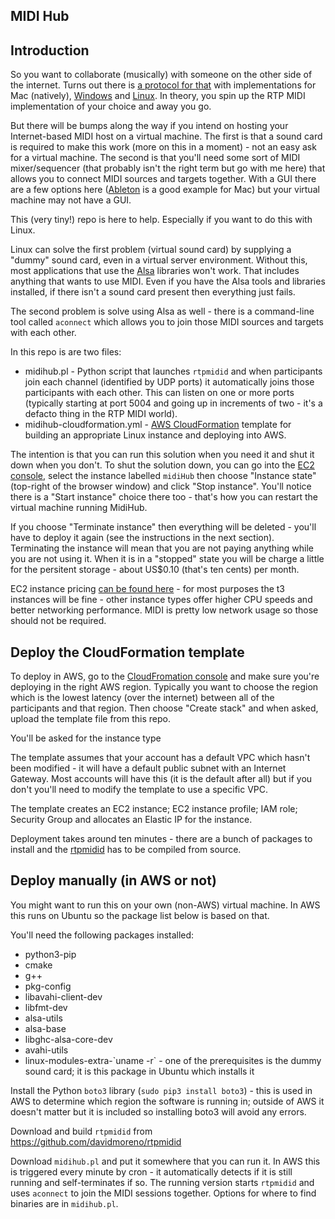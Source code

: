 ## MIDI Hub

## Introduction

So you want to collaborate (musically) with someone on the other side of the internet. Turns out there is [a protocol for that](https://www.rfc-editor.org/rfc/rfc4695) with implementations for Mac (natively), [Windows](https://www.tobias-erichsen.de/software/rtpmidi.html) and [Linux](https://github.com/davidmoreno/rtpmidid). In theory, you spin up the RTP MIDI implementation of your choice and away you go.

But there will be bumps along the way if you intend on hosting your Internet-based MIDI host on a virtual machine. The first is that a sound card is required to make this work (more on this in a moment) - not an easy ask for a virtual machine. The second is that you'll need some sort of MIDI mixer/sequencer (that probably isn't the right term but go with me here) that allows you to connect MIDI sources and targets together. With a GUI there are a few options here ([Ableton](https://www.ableton.com/en/) is a good example for Mac) but your virtual machine may not have a GUI.

This (very tiny!) repo is here to help. Especially if you want to do this with Linux.

Linux can solve the first problem (virtual sound card) by supplying a "dummy" sound card, even in a virtual server environment. Without this, most applications that use the [Alsa](https://wiki.archlinux.org/title/Advanced_Linux_Sound_Architecture) libraries won't work. That includes anything that wants to use MIDI. Even if you have the Alsa tools and libraries installed, if there isn't a sound card present then everything just fails.

The second problem is solve using Alsa as well - there is a command-line tool called `aconnect` which allows you to join those MIDI sources and targets with each other.

In this repo is are two files:

 - midihub.pl - Python script that launches `rtpmidid` and when participants join each channel (identified by UDP ports) it automatically joins those participants with each other. This can listen on one or more ports (typically starting at port 5004 and going up in increments of two - it's a defacto thing in the RTP MIDI world).
 - midihub-cloudformation.yml - [AWS CloudFormation](https://aws.amazon.com/cloudformation/) template for building an appropriate Linux instance and deploying into AWS.

The intention is that you can run this solution when you need it and shut it down when you don't. To shut the solution down, you can go into the [EC2 console](https://ap-southeast-1.console.aws.amazon.com/ec2/), select the instance labelled `midiHub` then choose "Instance state" (top-right of the browser window) and click "Stop instance". You'll notice there is a "Start instance" choice there too - that's how you can restart the virtual machine running MidiHub.

If you choose "Terminate instance" then everything will be deleted - you'll have to deploy it again (see the instructions in the next section). Terminating the instance will mean that you are not paying anything while you are not using it. When it is in a "stopped" state you will be charge a little for the persitent storage - about US$0.10 (that's ten cents) per month.

EC2 instance pricing [can be found here](https://aws.amazon.com/ec2/pricing/on-demand/) - for most purposes the t3 instances will be fine - other instance types offer higher CPU speeds and better networking performance. MIDI is pretty low network usage so those should not be required.

## Deploy the CloudFormation template

To deploy in AWS, go to the [CloudFromation console](https://ap-southeast-1.console.aws.amazon.com/cloudformation/) and make sure you're deploying in the right AWS region. Typically you want to choose the region which is the lowest latency (over the internet) between all of the participants and that region. Then choose "Create stack" and when asked, upload the template file from this repo.

You'll be asked for the instance type 

The template assumes that your account has a default VPC which hasn't been modified - it will have a default public subnet with an Internet Gateway. Most accounts will have this (it is the default after all) but if you don't you'll need to modify the template to use a specific VPC.

The template creates an EC2 instance; EC2 instance profile; IAM role; Security Group and allocates an Elastic IP for the instance.

Deployment takes around ten minutes - there are a bunch of packages to install and the [rtpmidid]((https://github.com/davidmoreno/rtpmidid)) has to be compiled from source.

## Deploy manually (in AWS or not)

You might want to run this on your own (non-AWS) virtual machine. In AWS this runs on Ubuntu so the package list below is based on that.

You'll need the following packages installed:

- python3-pip
- cmake
- g++
- pkg-config
- libavahi-client-dev
- libfmt-dev
- alsa-utils
- alsa-base
- libghc-alsa-core-dev
- avahi-utils 
- linux-modules-extra-\`uname -r\` - one of the prerequisites is the dummy sound card; it is this package in Ubuntu which installs it

Install the Python `boto3` library (`sudo pip3 install boto3`) - this is used in AWS to determine which region the software is running in; outside of AWS it doesn't matter but it is included so installing boto3 will avoid any errors.

Download and build `rtpmidid` from https://github.com/davidmoreno/rtpmidid

Download `midihub.pl` and put it somewhere that you can run it. In AWS this is triggered every minute by cron - it automatically detects if it is still running and self-terminates if so. The running version starts `rtpmidid` and uses `aconnect` to join the MIDI sessions together. Options for where to find binaries are in `midihub.pl`.
